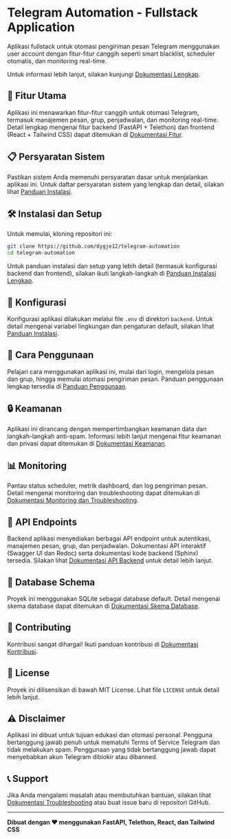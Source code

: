# Telegram Automation - Fullstack Application

Aplikasi fullstack untuk otomasi pengiriman pesan Telegram menggunakan user account dengan fitur-fitur canggih seperti smart blacklist, scheduler otomatis, dan monitoring real-time.

Untuk informasi lebih lanjut, silakan kunjungi [Dokumentasi Lengkap](docs/docs/index.md).

## 🚀 Fitur Utama

Aplikasi ini menawarkan fitur-fitur canggih untuk otomasi Telegram, termasuk manajemen pesan, grup, penjadwalan, dan monitoring real-time. Detail lengkap mengenai fitur backend (FastAPI + Telethon) dan frontend (React + Tailwind CSS) dapat ditemukan di [Dokumentasi Fitur](docs/docs/index.md).

## 📋 Persyaratan Sistem

Pastikan sistem Anda memenuhi persyaratan dasar untuk menjalankan aplikasi ini. Untuk daftar persyaratan sistem yang lengkap dan detail, silakan lihat [Panduan Instalasi](docs/docs/installation.md).

## 🛠️ Instalasi dan Setup

Untuk memulai, kloning repositori ini:

```bash
git clone https://github.com/dygje12/telegram-automation
cd telegram-automation
```

Untuk panduan instalasi dan setup yang lebih detail (termasuk konfigurasi backend dan frontend), silakan ikuti langkah-langkah di [Panduan Instalasi Lengkap](docs/docs/installation.md).

## 🔧 Konfigurasi

Konfigurasi aplikasi dilakukan melalui file `.env` di direktori `backend`. Untuk detail mengenai variabel lingkungan dan pengaturan default, silakan lihat [Panduan Instalasi](docs/docs/installation.md).

## 📖 Cara Penggunaan

Pelajari cara menggunakan aplikasi ini, mulai dari login, mengelola pesan dan grup, hingga memulai otomasi pengiriman pesan. Panduan penggunaan lengkap tersedia di [Panduan Penggunaan](docs/docs/usage.md).

## 🔒 Keamanan

Aplikasi ini dirancang dengan mempertimbangkan keamanan data dan langkah-langkah anti-spam. Informasi lebih lanjut mengenai fitur keamanan dan privasi dapat ditemukan di [Dokumentasi Keamanan](docs/docs/index.md).

## 📊 Monitoring

Pantau status scheduler, metrik dashboard, dan log pengiriman pesan. Detail mengenai monitoring dan troubleshooting dapat ditemukan di [Dokumentasi Monitoring dan Troubleshooting](docs/docs/index.md).

## 🔄 API Endpoints

Backend aplikasi menyediakan berbagai API endpoint untuk autentikasi, manajemen pesan, grup, dan penjadwalan. Dokumentasi API interaktif (Swagger UI dan Redoc) serta dokumentasi kode backend (Sphinx) tersedia. Silakan lihat [Dokumentasi API Backend](docs/docs/backend_api_docs.md) untuk detail lebih lanjut.

## 📝 Database Schema

Proyek ini menggunakan SQLite sebagai database default. Detail mengenai skema database dapat ditemukan di [Dokumentasi Skema Database](docs/docs/index.md).

## 🤝 Contributing

Kontribusi sangat dihargai! Ikuti panduan kontribusi di [Dokumentasi Kontribusi](docs/docs/index.md).

## 📄 License

Proyek ini dilisensikan di bawah MIT License. Lihat file `LICENSE` untuk detail lebih lanjut.

## ⚠️ Disclaimer

Aplikasi ini dibuat untuk tujuan edukasi dan otomasi personal. Pengguna bertanggung jawab penuh untuk mematuhi Terms of Service Telegram dan tidak melakukan spam. Penggunaan yang tidak bertanggung jawab dapat menyebabkan akun Telegram diblokir atau dibanned.

## 📞 Support

Jika Anda mengalami masalah atau membutuhkan bantuan, silakan lihat [Dokumentasi Troubleshooting](docs/docs/index.md) atau buat issue baru di repositori GitHub.

---

**Dibuat dengan ❤️ menggunakan FastAPI, Telethon, React, dan Tailwind CSS**


